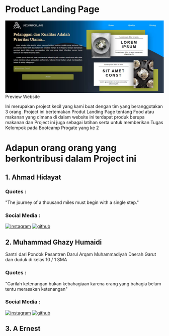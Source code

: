 # Product Landing Page

![preview_image](assets/image/preview.JPG)
Preview Website


Ini merupakan project kecil yang kami buat dengan tim yang beranggotakan 3 orang. Project ini bertemakan Produt Landing Page tentang Food atau makanan yang dimana di dalam website ini terdapat produk berupa makanan dan Project ini juga sebagai latihan serta untuk memberikan Tugas Kelompok pada Bootcamp Progate yang ke 2

# Adapun orang orang yang berkontribusi dalam Project ini

## 1.    Ahmad Hidayat

### Quotes :
"The journey of a thousand miles must begin with a single step."

### Social Media :
[![instagram](https://img.shields.io/badge/-INSTAGRAM-blue?style=for-the-badge&logo=instagram&logoColor=white)](https://www.instagram.com/hidayat_a_/)
[![github](https://img.shields.io/badge/-GITHUB-lightgrey?style=for-the-badge&logo=github&logoColor=white)](https://github.com/yat2yat)


## 2.  Muhammad Ghazy Humaidi

Santri dari Pondok Pesantren Darul Arqam Muhammadiyah Daerah Garut dan duduk di kelas 10 / 1 SMA

### Quotes :
"Carilah ketenangan bukan kebahagiaan karena orang yang bahagia belum tentu merasakan ketenangan"

### Social Media :
[![instagram](https://img.shields.io/badge/-INSTAGRAM-blue?style=for-the-badge&logo=instagram&logoColor=white)](https://instagram.com/ghazthiskc/)
[![github](https://img.shields.io/badge/-GITHUB-lightgrey?style=for-the-badge&logo=github&logoColor=white)](https://github.com/ghazthiskc19/)

## 3.   A Ernest